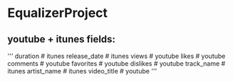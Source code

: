 # EqualizerProject

## youtube + itunes fields:
'''
duration # itunes
release_date # itunes
views # youtube
likes # youtube
comments # youtube
favorites # youtube
dislikes # youtube
track_name # itunes
artist_name # itunes
video_title # youtube
'''



